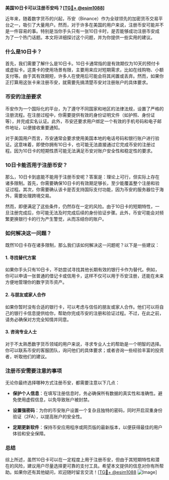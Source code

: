 **美国10日卡可以注册币安吗？[[TG💪+ @esim1088](https://t.me/s/esim1088)]**

近年来，随着数字货币的兴起，币安（Binance）作为全球领先的加密货币交易平台之一，吸引了大量用户。然而，对于许多在美国的用户来说，注册币安可能并不是一件容易的事。特别是当你手头只有一张10日卡时，是否能够成功注册币安成为了一个热门话题。本文将详细探讨这个问题，并为你提供一些实用的建议。

### 什么是10日卡？

首先，我们需要了解什么是10日卡。10日卡通常指的是有效期仅为10天的预付卡或虚拟卡。这类卡的使用场景有限，主要用来应对短期需求，比如在线购物、小额支付等。由于其有效期短，许多人在使用后可能会将其闲置或丢弃。然而，如果你正打算用这张卡来注册币安，就需要先搞清楚币安对注册账户的具体要求。

### 币安的注册要求

币安作为一个国际化的平台，为了遵守不同国家和地区的法律法规，设置了严格的注册流程。在注册过程中，你需要提供有效的身份证明文件（如护照、身份证等），并完成实名认证。此外，币安还要求用户绑定一个有效的手机号码和电子邮件地址，以便接收重要通知。

对于美国用户而言，币安通常会要求使用美国本地的电话号码和银行账户进行验证。这意味着，即使你拥有10日卡，也可能无法直接通过它完成币安的注册过程。因为10日卡的短期性质可能无法满足币安对账户安全性和稳定性的要求。

### 10日卡能否用于注册币安？

那么，10日卡到底能不能用于注册币安呢？答案是：理论上可行，但实际上存在诸多限制。首先，你需要确保10日卡的有效期足够长，至少能覆盖整个注册和验证过程。其次，你需要确认该卡是否支持国际支付功能，因为币安的服务器位于海外，需要处理跨境交易。

然而，即便满足了这些条件，仍然存在一定的风险。由于10日卡的短期特性，一旦注册完成后，你可能无法及时完成后续的身份验证步骤。此外，币安可能会对频繁更换银行卡的行为产生警觉，从而冻结你的账户。

### 如何解决这一问题？

既然10日卡存在诸多限制，那么我们该如何解决这一问题呢？以下是一些建议：

#### 1. **寻找替代方案**
   如果你手头只有10日卡，不妨尝试寻找其他长期有效的银行卡作为替代。例如，你可以申请一张普通的借记卡或信用卡，这样不仅可以用于币安注册，还能在未来方便地管理你的数字货币资产。

#### 2. **与朋友或家人合作**
   如果你暂时没有合适的银行卡，可以考虑与信任的朋友或家人合作。他们可以将自己的银行卡信息提供给你，帮助你完成币安的注册和验证过程。不过，在此之前，请务必确保对方完全知情并同意。

#### 3. **咨询专业人士**
   对于不太熟悉数字货币领域的用户来说，寻求专业人士的帮助是一个明智的选择。你可以联系币安的客服团队，询问他们的具体要求；或者咨询一些经验丰富的投资者，听取他们的建议。

### 注册币安需要注意的事项

无论你最终选择哪种方式注册币安，都需要注意以下几点：

- **保护个人信息**：在填写注册信息时，务必确保所有数据的真实性和准确性。避免使用虚假信息，以免导致账户被封禁。
  
- **设置强密码**：为你的币安账户设置一个复杂且独特的密码，同时开启双重身份验证（2FA），以提高账户的安全性。

- **定期更新软件**：保持币安应用程序或网页版的最新版本，以便获得最佳的用户体验和安全保障。

### 总结

综上所述，虽然10日卡可以在一定程度上用于注册币安，但由于其短期特性和潜在的风险，建议用户尽量选择更可靠的支付工具。希望本文提供的信息对你有所帮助。如果你还有其他疑问，欢迎随时留言交流！[[TG💪+ @esim1088](https://t.me/s/esim1088) ![Image](https://i.postimg.cc/4NQfJmqS/Snipaste-2025-05-13-00-14-12.png)]